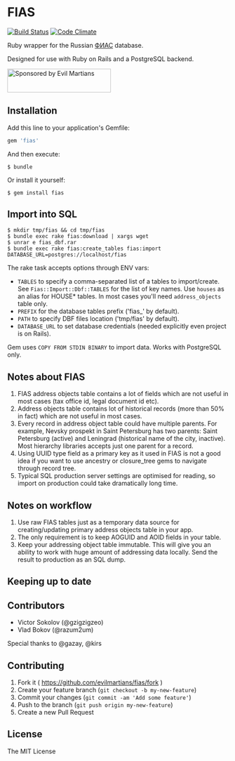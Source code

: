 # FIAS

[![Build Status](https://travis-ci.org/evilmartians/fias.svg)](http://travis-ci.org/evilmartians/fias)
[![Code Climate](https://codeclimate.com/github/evilmartians/fias/badges/gpa.svg)](https://codeclimate.com/github/evilmartians/fias)

Ruby wrapper for the Russian [ФИАС](http://fias.nalog.ru) database.

Designed for use with Ruby on Rails and a PostgreSQL backend.

<a href="https://evilmartians.com/?utm_source=fias-gem">
<img src="https://evilmartians.com/badges/sponsored-by-evil-martians.svg" alt="Sponsored by Evil Martians" width="236" height="54">
</a>

## Installation

Add this line to your application's Gemfile:

```ruby
gem 'fias'
```

And then execute:

    $ bundle

Or install it yourself:

    $ gem install fias

## Import into SQL

    $ mkdir tmp/fias && cd tmp/fias
    $ bundle exec rake fias:download | xargs wget
    $ unrar e fias_dbf.rar
    $ bundle exec rake fias:create_tables fias:import DATABASE_URL=postgres://localhost/fias

The rake task accepts options through ENV vars:

* `TABLES` to specify a comma-separated list of a tables to import/create. See `Fias::Import::Dbf::TABLES` for the list of key names. Use `houses` as an alias for HOUSE* tables. In most cases you'll need `address_objects` table only.
* `PREFIX` for the database tables prefix ('fias_' by default).
* `PATH` to specify DBF files location ('tmp/fias' by default).
* `DATABASE_URL` to set database credentials (needed explicitly even project is on Rails).

Gem uses `COPY FROM STDIN BINARY` to import data. Works with PostgreSQL only.

## Notes about FIAS

1. FIAS address objects table contains a lot of fields which are not useful in most cases (tax office id, legal document id etc).
2. Address objects table contains lot of historical records (more than 50% in fact) which are not useful in most cases.
3. Every record in address object table could have multiple parents. For example, Nevsky prospekt in Saint Petersburg has two parents: Saint Petersburg (active) and Leningrad (historical name of the city, inactive). Most hierarchy libraries accepts just one parent for a record.
4. Using UUID type field as a primary key as it used in FIAS is not a good idea if you want to use ancestry or closure_tree gems to navigate through record tree.
5. Typical SQL production server settings are optimised for reading, so import on production could take dramatically long time.

## Notes on workflow

1. Use raw FIAS tables just as a temporary data source for creating/updating primary address objects table in your app.
2. The only requirement is to keep AOGUID and AOID fields in your table.
3. Keep your addressing object table immutable. This will give you an ability to work with huge amount of addressing data locally. Send the result to production as an SQL dump.

## Keeping up to date

## Contributors

* Victor Sokolov (@gzigzigzeo)
* Vlad Bokov (@razum2um)

Special thanks to @gazay, @kirs

## Contributing

1. Fork it ( https://github.com/evilmartians/fias/fork )
2. Create your feature branch (`git checkout -b my-new-feature`)
3. Commit your changes (`git commit -am 'Add some feature'`)
4. Push to the branch (`git push origin my-new-feature`)
5. Create a new Pull Request


## License

The MIT License
